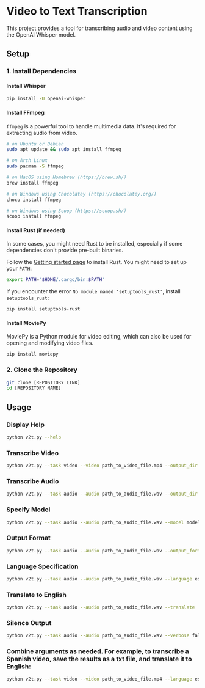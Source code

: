 # Video to Text Transcription

This project provides a tool for transcribing audio and video content using the OpenAI Whisper model.

## Setup

### 1. Install Dependencies

#### Install Whisper

```bash
pip install -U openai-whisper
```

#### Install FFmpeg

`ffmpeg` is a powerful tool to handle multimedia data. It's required for extracting audio from video.

```bash
# on Ubuntu or Debian
sudo apt update && sudo apt install ffmpeg

# on Arch Linux
sudo pacman -S ffmpeg

# on MacOS using Homebrew (https://brew.sh/)
brew install ffmpeg

# on Windows using Chocolatey (https://chocolatey.org/)
choco install ffmpeg

# on Windows using Scoop (https://scoop.sh/)
scoop install ffmpeg
```

#### Install Rust (if needed)

In some cases, you might need Rust to be installed, especially if some dependencies don't provide pre-built binaries.

Follow the [Getting started page](https://www.rust-lang.org/learn/get-started) to install Rust. You might need to set up your `PATH`:

```bash
export PATH="$HOME/.cargo/bin:$PATH"
```

If you encounter the error `No module named 'setuptools_rust'`, install `setuptools_rust`:

```bash
pip install setuptools-rust
```

#### Install MoviePy

MoviePy is a Python module for video editing, which can also be used for opening and modifying video files.

```bash
pip install moviepy
```

### 2. Clone the Repository

```bash
git clone [REPOSITORY LINK]
cd [REPOSITORY NAME]
```

## Usage

### Display Help
```bash
python v2t.py --help
```

### Transcribe Video
```bash
python v2t.py --task video --video path_to_video_file.mp4 --output_dir desired_output_directory
```

### Transcribe Audio
```bash
python v2t.py --task audio --audio path_to_audio_file.wav --output_dir desired_output_directory
```

### Specify Model
```bash
python v2t.py --task audio --audio path_to_audio_file.wav --model model_name
```

### Output Format
```bash
python v2t.py --task audio --audio path_to_audio_file.wav --output_format txt
```

### Language Specification
```bash
python v2t.py --task audio --audio path_to_audio_file.wav --language es
```

### Translate to English
```bash
python v2t.py --task audio --audio path_to_audio_file.wav --translate
```

### Silence Output
```bash
python v2t.py --task audio --audio path_to_audio_file.wav --verbose false
```

### Combine arguments as needed. For example, to transcribe a Spanish video, save the results as a txt file, and translate it to English:
```bash
python v2t.py --task video --video path_to_video_file.mp4 --language es --output_format txt --translate
```